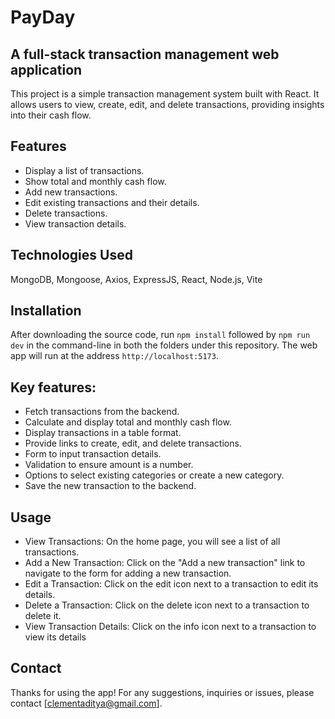 # PayDay
## A full-stack transaction management web application
This project is a simple transaction management system built with React. It allows users to view, create, edit, and delete transactions, providing insights into their cash flow.

## Features
* Display a list of transactions.
* Show total and monthly cash flow.
* Add new transactions.
* Edit existing transactions and their details.
* Delete transactions.
* View transaction details.
  
## Technologies Used
MongoDB, Mongoose, Axios, ExpressJS, React, Node.js, Vite
  
## Installation
After downloading the source code, run `npm install` followed by `npm run dev` in the command-line in both the folders under this repository. The web app will run at the address `http://localhost:5173`.

## Key features:
* Fetch transactions from the backend.
* Calculate and display total and monthly cash flow.
* Display transactions in a table format.
* Provide links to create, edit, and delete transactions.
* Form to input transaction details.
* Validation to ensure amount is a number.
* Options to select existing categories or create a new category.
* Save the new transaction to the backend.

## Usage
* View Transactions: On the home page, you will see a list of all transactions.
* Add a New Transaction: Click on the "Add a new transaction" link to navigate to the form for adding a new transaction.
* Edit a Transaction: Click on the edit icon next to a transaction to edit its details.
* Delete a Transaction: Click on the delete icon next to a transaction to delete it.
* View Transaction Details: Click on the info icon next to a transaction to view its details

## Contact
Thanks for using the app! For any suggestions, inquiries or issues, please contact [clementaditya@gmail.com].
